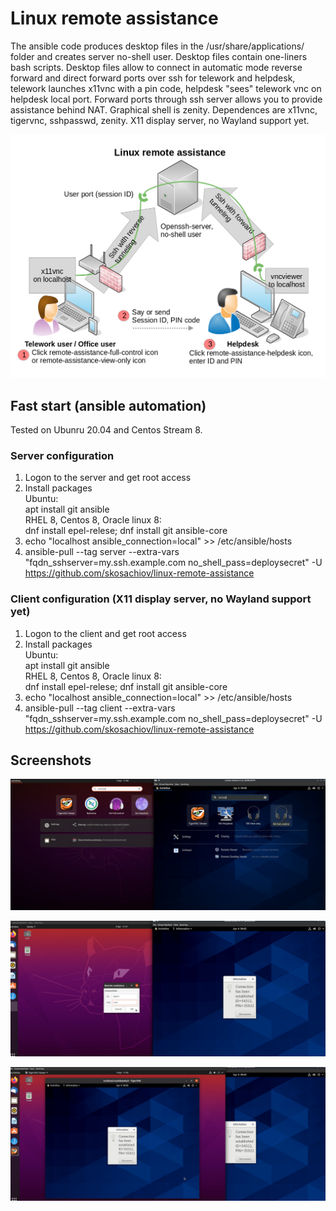 # Linux remote assistance

The ansible code produces desktop files in the /usr/share/applications/ folder and creates server no-shell user. Desktop files contain one-liners bash scripts. Desktop files allow to connect in automatic mode reverse forward and direct forward ports over ssh for telework and helpdesk, telework launches x11vnc with a pin code, helpdesk "sees" telework vnc on helpdesk local port. Forward ports through ssh server allows you to provide assistance behind NAT. Graphical shell is zenity. Dependences are x11vnc, tigervnc, sshpasswd, zenity. X11 display server, no Wayland support yet.

![Linux remote assistance](https://github.com/skosachiov/linux-remote-assistance/raw/main/remote-assistance-scheme.png)

## Fast start (ansible automation)

Tested on Ubunru 20.04 and Centos Stream 8.

### Server configuration
1. Logon to the server and get root access
2. Install packages \
      Ubuntu: \
         apt install git ansible \
      RHEL 8, Centos 8, Oracle linux 8: \
         dnf install epel-relese; dnf install git ansible-core
3. echo "localhost ansible_connection=local" >> /etc/ansible/hosts
4. ansible-pull --tag server --extra-vars "fqdn_sshserver=my.ssh.example.com no_shell_pass=deploysecret" -U https://github.com/skosachiov/linux-remote-assistance

### Client configuration (X11 display server, no Wayland support yet)
1. Logon to the client and get root access
2. Install packages \
      Ubuntu: \
         apt install git ansible \
      RHEL 8, Centos 8, Oracle linux 8: \
         dnf install epel-relese; dnf install git ansible-core
3. echo "localhost ansible_connection=local" >> /etc/ansible/hosts
4. ansible-pull --tag client --extra-vars "fqdn_sshserver=my.ssh.example.com no_shell_pass=deploysecret" -U https://github.com/skosachiov/linux-remote-assistance

## Screenshots

![ra-screenshot-00](https://github.com/skosachiov/linux-remote-assistance/raw/main/ra-screenshot-00.jpg)

![ra-screenshot-01](https://github.com/skosachiov/linux-remote-assistance/raw/main/ra-screenshot-01.jpg)

![ra-screenshot-02](https://github.com/skosachiov/linux-remote-assistance/raw/main/ra-screenshot-02.jpg)

